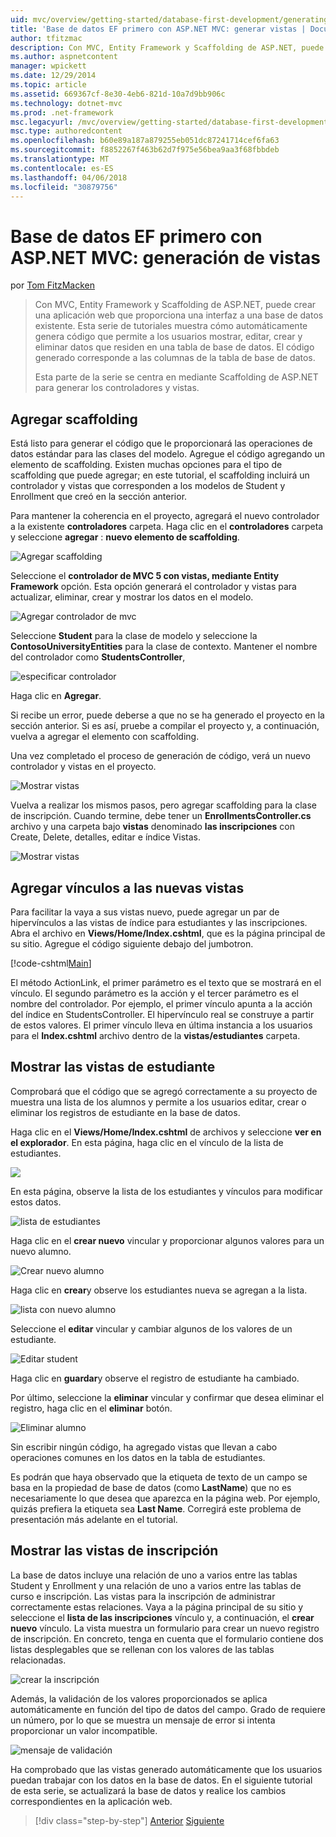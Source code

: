 ```yaml
---
uid: mvc/overview/getting-started/database-first-development/generating-views
title: 'Base de datos EF primero con ASP.NET MVC: generar vistas | Documentos de Microsoft'
author: tfitzmac
description: Con MVC, Entity Framework y Scaffolding de ASP.NET, puede crear una aplicación web que proporciona una interfaz a una base de datos existente. Este tutorial seri...
ms.author: aspnetcontent
manager: wpickett
ms.date: 12/29/2014
ms.topic: article
ms.assetid: 669367cf-8e30-4eb6-821d-10a7d9bb906c
ms.technology: dotnet-mvc
ms.prod: .net-framework
msc.legacyurl: /mvc/overview/getting-started/database-first-development/generating-views
msc.type: authoredcontent
ms.openlocfilehash: b60e89a187a879255eb051dc87241714cef6fa63
ms.sourcegitcommit: f8852267f463b62d7f975e56bea9aa3f68fbbdeb
ms.translationtype: MT
ms.contentlocale: es-ES
ms.lasthandoff: 04/06/2018
ms.locfileid: "30879756"
---
```

<a name="ef-database-first-with-aspnet-mvc-generating-views"></a>Base de datos EF primero con ASP.NET MVC: generación de vistas
====================
por [Tom FitzMacken](https://github.com/tfitzmac)

> Con MVC, Entity Framework y Scaffolding de ASP.NET, puede crear una aplicación web que proporciona una interfaz a una base de datos existente. Esta serie de tutoriales muestra cómo automáticamente genera código que permite a los usuarios mostrar, editar, crear y eliminar datos que residen en una tabla de base de datos. El código generado corresponde a las columnas de la tabla de base de datos.
> 
> Esta parte de la serie se centra en mediante Scaffolding de ASP.NET para generar los controladores y vistas.


## <a name="add-scaffold"></a>Agregar scaffolding

Está listo para generar el código que le proporcionará las operaciones de datos estándar para las clases del modelo. Agregue el código agregando un elemento de scaffolding. Existen muchas opciones para el tipo de scaffolding que puede agregar; en este tutorial, el scaffolding incluirá un controlador y vistas que corresponden a los modelos de Student y Enrollment que creó en la sección anterior.

Para mantener la coherencia en el proyecto, agregará el nuevo controlador a la existente **controladores** carpeta. Haga clic en el **controladores** carpeta y seleccione **agregar** : **nuevo elemento de scaffolding**.

![Agregar scaffolding](generating-views/_static/image1.png)

Seleccione el **controlador de MVC 5 con vistas, mediante Entity Framework** opción. Esta opción generará el controlador y vistas para actualizar, eliminar, crear y mostrar los datos en el modelo.

![Agregar controlador de mvc](generating-views/_static/image2.png)

Seleccione **Student** para la clase de modelo y seleccione la **ContosoUniversityEntities** para la clase de contexto. Mantener el nombre del controlador como **StudentsController**,

![especificar controlador](generating-views/_static/image3.png)

Haga clic en **Agregar**.

Si recibe un error, puede deberse a que no se ha generado el proyecto en la sección anterior. Si es así, pruebe a compilar el proyecto y, a continuación, vuelva a agregar el elemento con scaffolding.

Una vez completado el proceso de generación de código, verá un nuevo controlador y vistas en el proyecto.

![Mostrar vistas](generating-views/_static/image4.png)

Vuelva a realizar los mismos pasos, pero agregar scaffolding para la clase de inscripción. Cuando termine, debe tener un **EnrollmentsController.cs** archivo y una carpeta bajo **vistas** denominado **las inscripciones** con Create, Delete, detalles, editar e índice Vistas.

![Mostrar vistas](generating-views/_static/image5.png)

## <a name="add-links-to-new-views"></a>Agregar vínculos a las nuevas vistas

Para facilitar la vaya a sus vistas nuevo, puede agregar un par de hipervínculos a las vistas de índice para estudiantes y las inscripciones. Abra el archivo en **Views/Home/Index.cshtml**, que es la página principal de su sitio. Agregue el código siguiente debajo del jumbotron.

[!code-cshtml[Main](generating-views/samples/sample1.cshtml)]

El método ActionLink, el primer parámetro es el texto que se mostrará en el vínculo. El segundo parámetro es la acción y el tercer parámetro es el nombre del controlador. Por ejemplo, el primer vínculo apunta a la acción del índice en StudentsController. El hipervínculo real se construye a partir de estos valores. El primer vínculo lleva en última instancia a los usuarios para el **Index.cshtml** archivo dentro de la **vistas/estudiantes** carpeta.

## <a name="display-student-views"></a>Mostrar las vistas de estudiante

Comprobará que el código que se agregó correctamente a su proyecto de muestra una lista de los alumnos y permite a los usuarios editar, crear o eliminar los registros de estudiante en la base de datos.

Haga clic en el **Views/Home/Index.cshtml** de archivos y seleccione **ver en el explorador**. En esta página, haga clic en el vínculo de la lista de estudiantes.

![](generating-views/_static/image6.png)

En esta página, observe la lista de los estudiantes y vínculos para modificar estos datos.

![lista de estudiantes](generating-views/_static/image7.png)

Haga clic en el **crear nuevo** vincular y proporcionar algunos valores para un nuevo alumno.

![Crear nuevo alumno](generating-views/_static/image8.png)

Haga clic en **crear**y observe los estudiantes nueva se agregan a la lista.

![lista con nuevo alumno](generating-views/_static/image9.png)

Seleccione el **editar** vincular y cambiar algunos de los valores de un estudiante.

![Editar student](generating-views/_static/image10.png)

Haga clic en **guardar**y observe el registro de estudiante ha cambiado.

Por último, seleccione la **eliminar** vincular y confirmar que desea eliminar el registro, haga clic en el **eliminar** botón.

![Eliminar alumno](generating-views/_static/image11.png)

Sin escribir ningún código, ha agregado vistas que llevan a cabo operaciones comunes en los datos en la tabla de estudiantes.

Es podrán que haya observado que la etiqueta de texto de un campo se basa en la propiedad de base de datos (como **LastName**) que no es necesariamente lo que desea que aparezca en la página web. Por ejemplo, quizás prefiera la etiqueta sea **Last Name**. Corregirá este problema de presentación más adelante en el tutorial.

## <a name="display-enrollment-views"></a>Mostrar las vistas de inscripción

La base de datos incluye una relación de uno a varios entre las tablas Student y Enrollment y una relación de uno a varios entre las tablas de curso e inscripción. Las vistas para la inscripción de administrar correctamente estas relaciones. Vaya a la página principal de su sitio y seleccione el **lista de las inscripciones** vínculo y, a continuación, el **crear nuevo** vínculo. La vista muestra un formulario para crear un nuevo registro de inscripción. En concreto, tenga en cuenta que el formulario contiene dos listas desplegables que se rellenan con los valores de las tablas relacionadas.

![crear la inscripción](generating-views/_static/image12.png)

Además, la validación de los valores proporcionados se aplica automáticamente en función del tipo de datos del campo. Grado de requiere un número, por lo que se muestra un mensaje de error si intenta proporcionar un valor incompatible.

![mensaje de validación](generating-views/_static/image13.png)

Ha comprobado que las vistas generado automáticamente que los usuarios puedan trabajar con los datos en la base de datos. En el siguiente tutorial de esta serie, se actualizará la base de datos y realice los cambios correspondientes en la aplicación web.

> [!div class="step-by-step"]
> [Anterior](creating-the-web-application.md)
> [Siguiente](changing-the-database.md)
